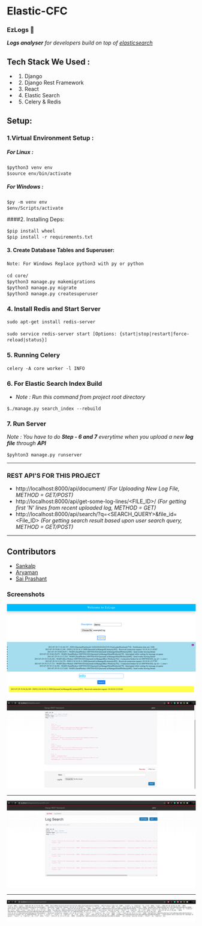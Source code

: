 # Elastic-CFC
### EzLogs 📝

***Logs analyser** for developers build on top of [elasticsearch](https://www.elastic.co/)*

## Tech Stack We Used :
- 1. Django 
- 2. Django Rest Framework
- 3. React
- 4. Elastic Search
- 5. Celery & Redis


## Setup:

### 1.Virtual Environment Setup :
##### For Linux :
```
$python3 venv env 
$source env/bin/activate
```
##### For Windows :
```
$py -m venv env
$env/Scripts/activate
```
####2. Installing Deps:

```
$pip install wheel
$pip install -r requirements.txt
```
#### 3. Create Database Tables and Superuser:

```
Note: For Windows Replace python3 with py or python

cd core/
$python3 manage.py makemigrations
$python3 manage.py migrate
$python3 manage.py createsuperuser
```


### 4. Install Redis and Start Server
```
sudo apt-get install redis-server

sudo service redis-server start [Options: {start|stop|restart|force-reload|status}]

```

### 5. Running Celery

`celery -A core worker -l INFO`

### 6. For Elastic Search Index Build 

- *Note : Run this command from project root directory*
```
$./manage.py search_index --rebuild

```
### 7. Run Server

*Note : You have to do **Step - 6 and 7** everytime when you upload a new **log file** through **API***

```
$pyhton3 manage.py runserver

```
<hr>

### REST API'S FOR THIS PROJECT
 - http://localhost:8000/api/document/ *(For Uploading New Log File, METHOD = GET/POST)*
 - http://localhost:8000/api/get-some-log-lines/<FILE_ID>/    *(For getting first 'N' lines from recent uploaded log, METHOD = GET)*
 - http://localhost:8000/api/search/?q=<SEARCH_QUERY>&file_id=<File_ID> *(For getting search result based upon user search query, METHOD = GET/POST)*
 
<hr>

## Contributors
- [Sankalp](https://github.com/codesankalp)
- [Aryaman](https://github.com/Aryamanz29)
- [Sai Prashant](https://github.com/Sai-02)

### Screenshots
![frontend](./screenshots/frontend.png)

![ss1](./screenshots/ss1.png)

<hr>

![ss2](./screenshots/ss2.png)

<hr>

![ss3](./screenshots/ss3.png)
